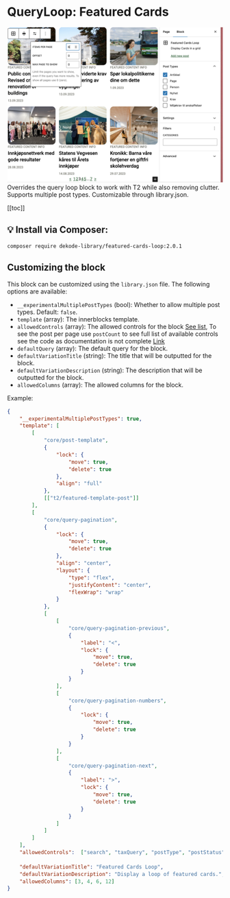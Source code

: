 # QueryLoop: Featured Cards

![Screenshot](./screenshot.png)
Overrides the query loop block to work with T2 while also removing clutter. Supports multiple post types. Customizable through library.json.

[[toc]]

## 💡 Install via Composer:
```bash
composer require dekode-library/featured-cards-loop:2.0.1
```

## Customizing the block
This block can be customized using the `library.json` file. The following options are available:
- `__experimentalMultiplePostTypes` (bool): Whether to allow multiple post types. Default: `false`.
- `template` (array): The innerblocks template.
- `allowedControls` (array): The allowed controls for the block [See list](https://developer.wordpress.org/block-editor/how-to-guides/block-tutorial/extending-the-query-loop-block/#disabling-irrelevant-or-unsupported-query-controls), To see the post per page use `postCount` to see full list of available controls see the code as documentation is not complete [Link](https://github.com/WordPress/gutenberg/blob/f8f38b487d49b1fb27f55ed78a8d398ca7b56398/packages/block-library/src/query/edit/inspector-controls/index.js#L55)
- `defaultQuery` (array): The default query for the block.
- `defaultVariationTitle` (string): The title that will be outputted for the block.
- `defaultVariationDescription` (string): The description that will be outputted for the block.
- `allowedColumns` (array): The allowed columns for the block.

Example:
```json
{
	"__experimentalMultiplePostTypes": true,
	"template": [
		[
			"core/post-template",
			{
				"lock": {
					"move": true,
					"delete": true
				},
				"align": "full"
			},
			[["t2/featured-template-post"]]
		],
		[
			"core/query-pagination",
			{
				"lock": {
					"move": true,
					"delete": true
				},
				"align": "center",
				"layout": {
					"type": "flex",
					"justifyContent": "center",
					"flexWrap": "wrap"
				}
			},
			[
				[
					"core/query-pagination-previous",
					{ 
						"label": "<",
						"lock": {
							"move": true,
							"delete": true
						}
					}
				],
				[
					"core/query-pagination-numbers",
					{
						"lock": {
							"move": true,
							"delete": true
						}
					}
				],
				[
					"core/query-pagination-next",
					{
						"label": ">",
						"lock": {
							"move": true,
							"delete": true
						}
					}
				]
			]
		]
	],
	"allowedControls":  ["search", "taxQuery", "postType", "postStatus", "orderBy", "order", "postsPerPage"],

	"defaultVariationTitle": "Featured Cards Loop",
	"defaultVariationDescription": "Display a loop of featured cards.",
	"allowedColumns": [3, 4, 6, 12]
}
```
